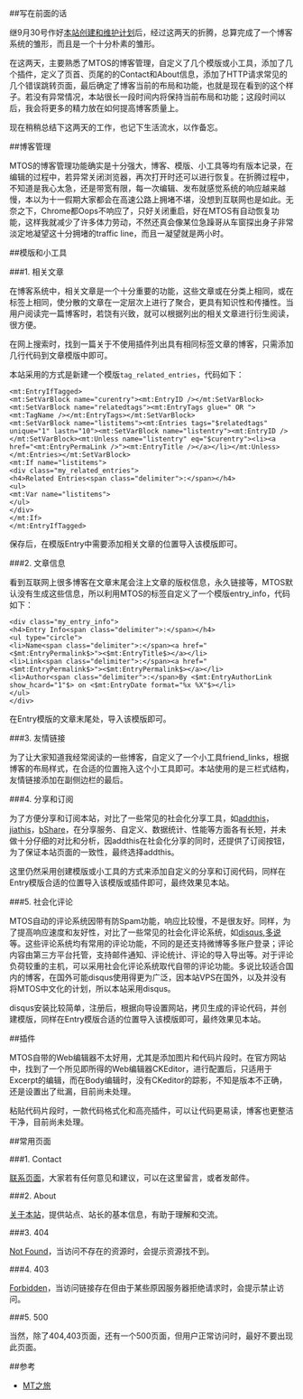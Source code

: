 ##写在前面的话

继9月30号作好[本站创建和维护计划](/blog/2012/09/30/blog_schedule.html)后，经过这两天的折腾，总算完成了一个博客系统的雏形，而且是一个十分朴素的雏形。

在这两天，主要熟悉了MTOS的博客管理，自定义了几个模版或小工具，添加了几个插件，定义了页首、页尾的的Contact和About信息，添加了HTTP请求常见的几个错误跳转页面，最后确定了博客当前的布局和功能，也就是现在看到的这个样子。若没有异常情况，本站很长一段时间内将保持当前布局和功能；这段时间以后，我会将更多的精力放在如何提高博客质量上。

现在稍稍总结下这两天的工作，也记下生活流水，以作备忘。

##博客管理

MTOS的博客管理功能确实是十分强大，博客、模版、小工具等均有版本记录，在编辑的过程中，若异常关闭浏览器，再次打开时还可以进行恢复。在折腾过程中，不知道是我心太急，还是带宽有限，每一次编辑、发布就感觉系统的响应越来越慢，本以为十一假期大家都会在高速公路上拥堵不堪，没想到互联网也是如此。无奈之下，Chrome都Oops不响应了，只好关闭重启，好在MTOS有自动恢复功能，这样我就减少了许多体力劳动，不然还真会像某位急躁哥从车窗探出身子非常淡定地凝望这十分拥堵的traffic line，而且一凝望就是两小时。

##模版和小工具

###1. 相关文章

在博客系统中，相关文章是一个十分重要的功能，这些文章或在分类上相同，或在标签上相同，使分散的文章在一定层次上进行了聚合，更具有知识性和传播性。当用户阅读完一篇博客时，若饶有兴致，就可以根据列出的相关文章进行衍生阅读，很方便。

在网上搜索时，找到一篇关于不使用插件列出具有相同标签文章的博客，只需添加几行代码到文章模版中即可。

本站采用的方式是新建一个模版`tag_related_entries`，代码如下：
	
	<mt:EntryIfTagged>
	<mt:SetVarBlock name="curentry"><mt:EntryID /></mt:SetVarBlock>
	<mt:SetVarBlock name="relatedtags"><mt:EntryTags glue=" OR "><mt:TagName /></mt:EntryTags></mt:SetVarBlock>
	<mt:SetVarBlock name="listitems"><mt:Entries tags="$relatedtags" unique="1" lastn="10"><mt:SetVarBlock name="listentry"><mt:EntryID /></mt:SetVarBlock><mt:Unless name="listentry" eq="$curentry"><li><a href="<mt:EntryPermaLink />"><mt:EntryTitle /></a></li></mt:Unless></mt:Entries></mt:SetVarBlock>
	<mt:If name="listitems">
	<div class="my_related_entries">
	<h4>Related Entries<span class="delimiter">:</span></h4>
	<ul>
	<mt:Var name="listitems">
	</ul>
	</div>
	</mt:If>
	</mt:EntryIfTagged>

保存后，在模版Entry中需要添加相关文章的位置导入该模版即可。

###2. 文章信息

看到互联网上很多博客在文章末尾会注上文章的版权信息，永久链接等，MTOS默认没有生成这些信息，所以利用MTOS的标签自定义了一个模版entry_info，代码如下：

	<div class="my_entry_info">
	<h4>Entry Info<span class="delimiter">:</span></h4>
	<ul type="circle">
	<li>Name<span class="delimiter">:</span><a href="<$mt:EntryPermalink$>"><$mt:EntryTitle$></a></li>
	<li>Link<span class="delimiter">:</span><a href="<$mt:EntryPermalink$>"><$mt:EntryPermalink$></a></li>
	<li>Author<span class="delimiter">:</span>By <$mt:EntryAuthorLink show_hcard="1"$> on <$mt:EntryDate format="%x %X"$></li>
	</ul>
	</div>

在Entry模版的文章末尾处，导入该模版即可。

###3. 友情链接

为了让大家知道我经常阅读的一些博客，自定义了一个小工具friend_links，根据博客的布局样式，在合适的位置拖入这个小工具即可。本站使用的是三栏式结构，友情链接添加在副侧边栏的最后。

###4. 分享和订阅

为了方便分享和订阅本站，对比了一些常见的社会化分享工具，如[addthis](http://addthis.org.cn/)，[jiathis](http://www.jiathis.com/)，[bShare](http://www.bshare.cn/)，在分享服务、自定义、数据统计、性能等方面各有长短，并未做十分仔细的对比和分析，因addthis在社会化分享的同时，还提供了订阅按钮，为了保证本站页面的一致性，最终选择addthis。

这里仍然采用创建模版或小工具的方式来添加自定义的分享和订阅代码，同样在Entry模版合适的位置导入该模版或插件即可，最终效果见本站。

###5. 社会化评论

MTOS自动的评论系统因带有防Spam功能，响应比较慢，不是很友好。同样，为了提高响应速度和友好性，对比了一些常见的社会化评论系统，如[disqus](http://disqus.com/),[多说](http://duoshuo.com/)等。这些评论系统均有常用的评论功能，不同的是还支持微博等多账户登录；评论内容由第三方平台托管，支持邮件通知、评论统计、评论的导入导出等。对于评论负荷较重的主机，可以采用社会化评论系统取代自带的评论功能。多说比较适合国内的博客，在国外可能disqus使用得更为广泛，因本站VPS在国外，以及并没有将MTOS中文化的计划，所以本站采用disqus。

disqus安装比较简单，注册后，根据向导设置网站，拷贝生成的评论代码，并创建模版，同样在Entry模版合适的位置导入该模版即可，最终效果见本站。

##插件

MTOS自带的Web编辑器不太好用，尤其是添加图片和代码片段时。在官方网站中，找到了一个所见即所得的Web编辑器CKEditor，进行配置后，只适用于Excerpt的编辑，而在Body编辑时，没有CKeditor的踪影，不知是版本不正确，还是设置出了纰漏，目前尚未处理。

粘贴代码片段时，一款代码格式化和高亮插件，可以让代码更易读，博客也更整洁干净，目前尚未处理。

##常用页面

###1. Contact

[联系页面](http://www.dylanninin.com/blog/pages/message.html)，大家若有任何意见和建议，可以在这里留言，或者发邮件。

###2. About

[关于本站](http://www.dylanninin.com/blog/pages/about.html)，提供站点、站长的基本信息，有助于理解和交流。

###3. 404

[Not Found](http://www.dylanninin.com/foo/bar.html)，当访问不存在的资源时，会提示资源找不到。

###4. 403

[Forbidden](http://www.dylanninin.com/blog/errors)，当访问链接存在但由于某些原因服务器拒绝请求时，会提示禁止访问。

###5. 500

当然，除了404,403页面，还有一个500页面，但用户正常访问时，最好不要出现此页面。

##参考

* [MT之旅](http://www.ezloo.com/mt/manual/entry_tag_entries.html)